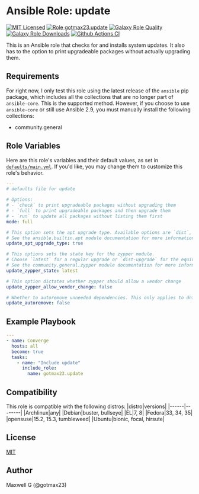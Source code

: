 # Ansible Role: update
[![MIT Licensed][badge-license]][link-license]
[![Role gotmax23.update][badge-role]][link-galaxy]
[![Galaxy Role Quality][badge-quality]][link-galaxy]
[![Galaxy Role Downloads][badge-downloads]][link-galaxy]
[![Github Actions CI][badge-ci]][link-ci]

This is an Ansible role that checks for and installs system updates. It also has to the option to print upgradeable packages without actually upgrading them.

## Requirements
For right now, I only test this role using the latest release of the `ansible` pip package, which includes all the collections that are no longer part of `ansible-core`. This is the supported method. However, if you choose to use `ansible-core` or still use Ansible 2.9, you must manually install the following collections:
- community.general

## Role Variables

Here are this role's variables and their default values, as set in [`defaults/main.yml`][link-defaults]. If you'd like, you may change them to customize this role's behavior.

``` yaml
---
# defaults file for update

# Options:
# - `check` to print upgradeable packages without upgrading them
# - `full` to print upgradeable packages and then upgrade them
# - `run` to update all packages without listing them first
mode: full

# This option sets the apt upgrade type. Available options are `dist`, `full`, `safe`, and `true`.
# See the ansible.builtin.apt module documentation for more information.
update_apt_upgrade_type: true

# This options sets the state key for the zypper module.
# Choose `latest` for a regular upgrade or `dist-upgrade` for the equivalent for `zypper dup`.
# See the community.general.zypper module documentation for more information.
update_zypper_state: latest

# This option dictates whether zypper should allow a vendor change
update_zypper_allow_vendor_change: false

# Whether to autoremove unneeded dependencies. This only applies to dnf, yum, and apt
update_autoremove: false

```

## Example Playbook
``` yaml
---
- name: Converge
  hosts: all
  become: true
  tasks:
    - name: "Include update"
      include_role:
        name: gotmax23.update

```

## Compatibility
This role is compatible with the following distros:
|distro|versions|
|------|--------|
|Archlinux|any|
|Debian|buster, bullseye|
|EL|7, 8|
|Fedora|33, 34, 35|
|opensuse|15.2, 15.3, tumbleweed|
|Ubuntu|bionic, focal, hirsute|

## License
[MIT][link-license]

## Author
Maxwell G (@gotmax23)

[badge-license]: https://img.shields.io/github/license/gotmax23/ansible-role-update.svg
[link-license]: https://github.com/gotmax23/ansible-role-update/blob/main/LICENSE
[badge-role]: https://img.shields.io/ansible/role/.svg
[link-galaxy]: https://galaxy.ansible.com/gotmax23/update
[badge-quality]: https://img.shields.io/ansible/quality/.svg
[badge-downloads]: https://img.shields.io/ansible/role/d/.svg
[badge-version]: https://img.shields.io/github/release/gotmax23/ansible-role-update/svg
[link-version]: https://github.com/gotmax23/ansible-role-update/releases
[badge-ci]: https://github.com/gotmax23/ansible-role-update/actions/workflows/molecule.yml/badge.svg?branch=main
[link-ci]: https://github.com/gotmax23/ansible-role-update/actions/workflows/molecule.yml
[link-defaults]: https://github.com/gotmax23/ansible-role-update/blob/main/defaults.yml
